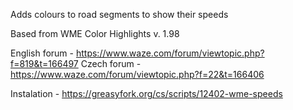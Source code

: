 Adds colours to road segments to show their speeds

Based from WME Color Highlights v. 1.98

English forum - https://www.waze.com/forum/viewtopic.php?f=819&t=166497
Czech forum - https://www.waze.com/forum/viewtopic.php?f=22&t=166406

Instalation - https://greasyfork.org/cs/scripts/12402-wme-speeds